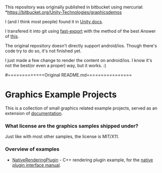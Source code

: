 
This repository was originally published in bitbucket using mercurial:
*https://bitbucket.org/Unity-Technologies/graphicsdemos

I (and I think most people) found it in [Unity docs](https://docs.unity3d.com/Manual/NativePluginInterface.html).

I transfered it into git using [fast-export](https://github.com/frej/fast-export) with the method of the best Answer of [this](https://stackoverflow.com/questions/16037787/convert-mercurial-project-to-git).

The original repository doesn't directly support android/ios. Though there's code try to do so, it's not finished yet.

I just made a few change to render the content on android/ios. I know it's not the best(or even a proper) way, but it works. :) 

#=============Original README.md================
# Graphics Example Projects

This is a collection of small graphics related example projects, served as an extension of [documentation](http://docs.unity3d.com/).


### What license are the graphics samples shipped under?

Just like with most other samples, the license is MIT/X11.


### Overview of examples

* [NativeRenderingPlugin](NativeRenderingPlugin) - C++ rendering plugin example, for the [native plugin interface manual](http://docs.unity3d.com/Manual/NativePluginInterface.html).